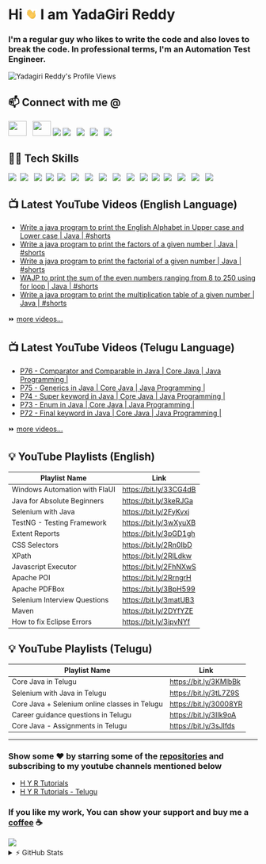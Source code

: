 # Hi <img src="https://raw.githubusercontent.com/ABSphreak/ABSphreak/master/gifs/Hi.gif" width="23px"> I am YadaGiri Reddy

### I'm a regular guy who likes to write the code and also loves to break the code. In professional terms, I'm an Automation Test Engineer.

![Yadagiri Reddy's Profile Views](https://komarev.com/ghpvc/?username=YadaGiriReddy&color=green)

## 📫 Connect with me @
[<img height="30" width="37" src = "https://cdn.worldvectorlogo.com/logos/gmail-icon-2.svg">](mailto:hyadagirireddy@gmail.com) &nbsp;
[<img height="30" width="37" src = "https://cdn.worldvectorlogo.com/logos/youtube-icon.svg">](https://www.youtube.com/c/HYRTutorials/) 
[<img height="30" src="https://cdn.worldvectorlogo.com/logos/twitter-6.svg" />](https://twitter.com/ReddyYada)
[<img height="30" src="https://cdn.worldvectorlogo.com/logos/linkedin-icon-2.svg" />](https://www.linkedin.com/in/hyadagirireddy/) &nbsp;
[<img height="30" src="https://cdn.worldvectorlogo.com/logos/facebook-3.svg" />](https://www.facebook.com/hyadagirireddy)
&nbsp;
[<img height="30" src="https://cdn.worldvectorlogo.com/logos/instagram-2-1.svg" />](https://www.instagram.com/yadagirireddy_h/) &nbsp;
[<img height="30" src="https://cdn.worldvectorlogo.com/logos/telegram.svg" />](https://t.me/hyadagirireddy)

## 👩‍💻 Tech Skills 
[<img height="35" src="https://cdn.iconscout.com/icon/free/png-512/java-43-569305.png" />](https://www.oracle.com/in/java/)&nbsp;
[<img height="30" src="https://seeklogo.com/images/C/c-sharp-c-logo-02F17714BA-seeklogo.com.png" />](https://docs.microsoft.com/en-us/dotnet/csharp/tour-of-csharp/)&nbsp;&nbsp;
[<img height="30" src="https://upload.wikimedia.org/wikipedia/commons/thumb/9/99/Unofficial_JavaScript_logo_2.svg/480px-Unofficial_JavaScript_logo_2.svg.png" />](https://www.javascript.com/)&nbsp;
[<img height="30" src="https://cdn.icon-icons.com/icons2/2107/PNG/512/file_type_maven_icon_130397.png" />](https://maven.apache.org/)&nbsp;
[<img height="30" src="https://upload.wikimedia.org/wikipedia/commons/thumb/e/e9/Jenkins_logo.svg/1200px-Jenkins_logo.svg.png" />](https://www.jenkins.io/)&nbsp;&nbsp;
[<img height="30" src="https://www.selenium.dev/images/selenium_logo_square_green.png" />](https://www.selenium.dev/)&nbsp;&nbsp;
[<img height="30" src="https://i0.wp.com/www.vexevsolutions.com/wp-content/uploads/2018/10/cucumber-logo-png-transparent.png?ssl=1" />](https://cucumber.io/)&nbsp;&nbsp;
[<img height="30" src="https://icons-for-free.com/iconfiles/png/512/cypress-1324440144114984250.png" />](https://www.cypress.io/)&nbsp;&nbsp;
[<img height="30" src="https://www.nuget.org/profiles/specflow/avatar?imageSize=512" />](https://specflow.org/)&nbsp;&nbsp;
[<img height="30" src="https://avatars.githubusercontent.com/u/57663982?s=400&v=4" />](https://github.com/FlaUI/FlaUI)&nbsp;&nbsp;
[<img height="30" src="https://git-scm.com/images/logos/downloads/Git-Icon-1788C.png" />](https://git-scm.com/)&nbsp;
[<img height="30" src="https://github.githubassets.com/images/modules/logos_page/Octocat.png" />](https://github.com/)&nbsp;
[<img height="30" src="https://blog.bandhosting.nl/storage/blog/logo-square.png" />](https://about.gitlab.com/)&nbsp;&nbsp;
[<img height="30" src="https://user-images.githubusercontent.com/45159366/57836466-a1be6800-7775-11e9-9dc3-99a19b647b6b.png" />](https://en.wikipedia.org/wiki/SQL)&nbsp;&nbsp;
[<img height="30" src="https://upload.wikimedia.org/wikipedia/commons/thumb/5/5f/Windows_logo_-_2012.svg/1200px-Windows_logo_-_2012.svg.png" />](https://www.microsoft.com/en-in/windows)&nbsp;&nbsp;
[<img height="30" src="https://upload.wikimedia.org/wikipedia/commons/thumb/3/35/Tux.svg/1200px-Tux.svg.png" />](https://www.linux.org/)

## 📺 Latest YouTube Videos (English Language)

<!-- YOUTUBE:START -->
- [Write a java program to print the English Alphabet in Upper case and Lower case | Java | #shorts](https://www.youtube.com/watch?v=SrF9hpe9BeU)
- [Write a java program to print the factors of a given number | Java | #shorts](https://www.youtube.com/watch?v=ULB0wRldpMc)
- [Write a java program to print the factorial of a given number | Java | #shorts](https://www.youtube.com/watch?v=euUqV76fnUw)
- [WAJP to print the sum of the even numbers ranging from 8 to 250 using for loop | Java | #shorts](https://www.youtube.com/watch?v=kdW36rGtp4I)
- [Write a java program to print the multiplication table of a given number | Java | #shorts](https://www.youtube.com/watch?v=WcoiLQCpIuw)
<!-- YOUTUBE:END -->
⏩ [more videos...](https://www.youtube.com/c/HYRTutorials/videos)

## 📺 Latest YouTube Videos (Telugu Language)

<!-- YOUTUBETELUGU:START -->
- [P76 - Comparator and Comparable in Java | Core Java | Java Programming |](https://www.youtube.com/watch?v=M-Z09QXqalo)
- [P75 - Generics in Java | Core Java | Java Programming |](https://www.youtube.com/watch?v=w54ikax6Ic8)
- [P74 - Super keyword in Java | Core Java | Java Programming |](https://www.youtube.com/watch?v=APrkG7YrUJc)
- [P73 - Enum in Java | Core Java | Java Programming |](https://www.youtube.com/watch?v=kI_SEKcJybY)
- [P72 - Final keyword in Java | Core Java | Java Programming |](https://www.youtube.com/watch?v=uHJ1rZOdvS0)
<!-- YOUTUBETELUGU:END -->
⏩ [more videos...](https://www.youtube.com/channel/UC1Bbtdbpfert8leeKx2mssw/videos)

## 💡 YouTube Playlists (English)
| Playlist Name  | Link   |
| ------------- |-------------|
| Windows Automation with FlaUI |https://bit.ly/33CG4dB |
| Java for Absolute Beginners | https://bit.ly/3keRJGa |
| Selenium with Java     | https://bit.ly/2FyKvxj |
| TestNG - Testing Framework     | https://bit.ly/3wXyuXB |
| Extent Reports | https://bit.ly/3pGD1gh |
| CSS Selectors | https://bit.ly/2Rn0IbD |
| XPath | https://bit.ly/2RlLdkw |
| Javascript Executor | https://bit.ly/2FhNXwS |
| Apache POI | https://bit.ly/2RrngrH |
| Apache PDFBox | https://bit.ly/3BpH599 |
| Selenium Interview Questions | https://bit.ly/3matUB3 |
| Maven | https://bit.ly/2DYfYZE |
| How to fix Eclipse Errors |https://bit.ly/3ipvNYf |

## 💡 YouTube Playlists (Telugu)
| Playlist Name  | Link   |
| ------------- |-------------|
| Core Java in Telugu | https://bit.ly/3KMlbBk |
| Selenium with Java in Telugu | https://bit.ly/3tL7Z9S |
| Core Java + Selenium online classes in Telugu| https://bit.ly/30008YR |
| Career guidance questions in Telugu | https://bit.ly/3IIk9oA |
| Core Java - Assignments in Telugu | https://bit.ly/3sJlfds |

***

### Show some  ❤️  by starring some of the <a href="https://github.com/YadaGiriReddy?tab=repositories">repositories</a> and subscribing to my youtube channels mentioned below
* <a href="https://www.youtube.com/c/HYRTutorials">H Y R Tutorials</a> 
* <a href="https://www.youtube.com/c/HYRTutorialsTelugu">H Y R Tutorials - Telugu</a>

### If you like my work, You can show your support and buy me a <a href="https://www.buymeacoffee.com/yadagirireddy">coffee</a> ☕

<img height="200" src="https://10mfh.com/wp-content/uploads/2017/03/baby-groot.gif" />

<details>
<summary>⚡ GitHub Stats</summary>
<img src="https://github-readme-stats.vercel.app/api?username=YadaGiriReddy&theme=dark&show_icons=true&hide=contribs,prs" alt="YadaGiri Reddy | Stats" />
</details>
<!--
**YadaGiriReddy/YadagiriReddy** is a ✨ _special_ ✨ repository because its `README.md` (this file) appears on your GitHub profile.

Here are some ideas to get you started:

- 🔭 I’m currently working on ...
- 🌱 I’m currently learning ...
- 👯 I’m looking to collaborate on ...
- 🤔 I’m looking for help with ...
- 💬 Ask me about ...
- 📫 How to reach me: ...
- 😄 Pronouns: ...
- ⚡ Fun fact: ...
-->
